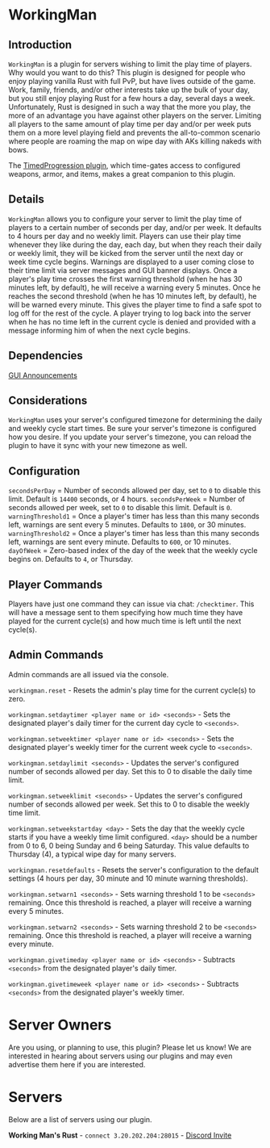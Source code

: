 # WorkingMan

## Introduction

`WorkingMan` is a plugin for servers wishing to limit the play time of players. Why would you want to do this? This plugin is designed for people who enjoy playing vanilla Rust with full PvP, but have lives outside of the game. Work, family, friends, and/or other interests take up the bulk of your day, but you still enjoy playing Rust for a few hours a day, several days a week. Unfortunately, Rust is designed in such a way that the more you play, the more of an advantage you have against other players on the server. Limiting all players to the same amount of play time per day and/or per week puts them on a more level playing field and prevents the all-to-common scenario where people are roaming the map on wipe day with AKs killing nakeds with bows.

The [TimedProgression plugin](https://github.com/mothball187/TimedProgression), which time-gates access to configured weapons, armor, and items, makes a great companion to this plugin.

## Details

`WorkingMan` allows you to configure your server to limit the play time of players to a certain number of seconds per day, and/or per week. It defaults to 4 hours per day and no weekly limit. Players can use their play time whenever they like during the day, each day, but when they reach their daily or weekly limit, they will be kicked from the server until the next day or week time cycle begins. Warnings are displayed to a user coming close to their time limit via server messages and GUI banner displays. Once a player's play time crosses the first warning threshold (when he has 30 minutes left, by default), he will receive a warning every 5 minutes. Once he reaches the second threshold (when he has 10 minutes left, by default), he will be warned every minute. This gives the player time to find a safe spot to log off for the rest of the cycle. A player trying to log back into the server when he has no time left in the current cycle is denied and provided with a message informing him of when the next cycle begins.

## Dependencies

[GUI Announcements](https://umod.org/plugins/gui-announcements)

## Considerations

`WorkingMan` uses your server's configured timezone for determining the daily and weekly cycle start times. Be sure your server's timezone is configured how you desire. If you update your server's timezone, you can reload the plugin to have it sync with your new timezone as well.

## Configuration
`secondsPerDay` = Number of seconds allowed per day, set to `0` to disable this limit. Default is `14400` seconds, or 4 hours.
`secondsPerWeek` = Number of seconds allowed per week, set to `0` to disable this limit. Default is `0`.
`warningThreshold1` = Once a player's timer has less than this many seconds left, warnings are sent every 5 minutes. Defaults to `1800`, or 30 minutes.
`warningThreshold2` = Once a player's timer has less than this many seconds left, warnings are sent every minute. Defaults to `600`, or 10 minutes. 
`dayOfWeek` = Zero-based index of the day of the week that the weekly cycle begins on. Defaults to `4`, or Thursday.

## Player Commands

Players have just one command they can issue via chat: `/checktimer`. This will have a message sent to them specifying how much time they have played for the current cycle(s) and how much time is left until the next cycle(s).

## Admin Commands
Admin commands are all issued via the console.

`workingman.reset` - Resets the admin's play time for the current cycle(s) to zero.

`workingman.setdaytimer <player name or id> <seconds>` - Sets the designated player's daily timer for the current day cycle to `<seconds>`.

`workingman.setweektimer <player name or id> <seconds>` - Sets the designated player's weekly timer for the current week cycle to `<seconds>`.

`workingman.setdaylimit <seconds>` - Updates the server's configured number of seconds allowed per day. Set this to 0 to disable the daily time limit.

`workingman.setweeklimit <seconds>` - Updates the server's configured number of seconds allowed per week. Set this to 0 to disable the weekly time limit.

`workingman.setweekstartday <day>` - Sets the day that the weekly cycle starts if you have a weekly time limit configured. `<day>` should be a number from 0 to 6, 0 being Sunday and 6 being Saturday. This value defaults to Thursday (4), a typical wipe day for many servers.

`workingman.resetdefaults` - Resets the server's configuration to the default settings (4 hours per day, 30 minute and 10 minute warning thresholds).

`workingman.setwarn1 <seconds>` - Sets warning threshold 1 to be `<seconds>` remaining. Once this threshold is reached, a player will receive a warning every 5 minutes.

`workingman.setwarn2 <seconds>` - Sets warning threshold 2 to be `<seconds>` remaining. Once this threshold is reached, a player will receive a warning every minute.

`workingman.givetimeday <player name or id> <seconds>` - Subtracts `<seconds>` from the designated player's daily timer.

`workingman.givetimeweek <player name or id> <seconds>` - Subtracts `<seconds>` from the designated player's weekly timer.

# Server Owners

Are you using, or planning to use, this plugin? Please let us know! We are interested in hearing about servers using our plugins and may even advertise them here if you are interested.

# Servers 

Below are a list of servers using our plugin.

**Working Man's Rust** - `connect 3.20.202.204:28015` - [Discord Invite](https://discord.gg/Tde6MrG)

